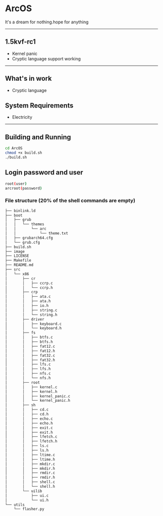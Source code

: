 # ArcOS
It's a dream for nothing.hope for anything

---

## 1.5kvf-rc1

- Kernel panic
- Cryptic language support working

---
## What's in work
- Cryptic language


## System Requirements

- Electricity
---

## Building and Running

```bash
cd ArcOS
chmod +x build.sh
./build.sh
```
## Login password and user

```bash
root(user)
arcroot(password)
```
### File structure (20% of the shell commands are empty)
```bash
├── binlink.ld
├── boot
│   ├── grub
│   │   └── themes
│   │       └── arc
│   │           └── theme.txt
│   ├── grubarch64.cfg
│   └── grub.cfg
├── build.sh
├── image
├── LICENSE
├── Makefile
├── README.md
├── src
│   └── x86
│       ├── cr
│       │   ├── ccrp.c
│       │   └── ccrp.h
│       ├── crp
│       │   ├── ata.c
│       │   ├── ata.h
│       │   ├── io.h
│       │   ├── string.c
│       │   └── string.h
│       ├── driver
│       │   ├── keyboard.c
│       │   └── keyboard.h
│       ├── fs
│       │   ├── btfs.c
│       │   ├── btfs.h
│       │   ├── fat12.c
│       │   ├── fat12.h
│       │   ├── fat32.c
│       │   ├── fat32.h
│       │   ├── lfs.c
│       │   ├── lfs.h
│       │   ├── nfs.c
│       │   └── nfs.h
│       ├── root
│       │   ├── kernel.c
│       │   ├── kernel.h
│       │   ├── kernel_panic.c
│       │   └── kernel_panic.h
│       ├── sh
│       │   ├── cd.c
│       │   ├── cd.h
│       │   ├── echo.c
│       │   ├── echo.h
│       │   ├── exit.c
│       │   ├── exit.h
│       │   ├── lfetch.c
│       │   ├── lfetch.h
│       │   ├── ls.c
│       │   ├── ls.h
│       │   ├── ltime.c
│       │   ├── ltime.h
│       │   ├── mkdir.c
│       │   ├── mkdir.h
│       │   ├── rmdir.c
│       │   ├── rmdir.h
│       │   ├── shell.c
│       │   └── shell.h
│       └── uilib
│           ├── ui.c
│           └── ui.h
└── utils
    └── flasher.py

```


